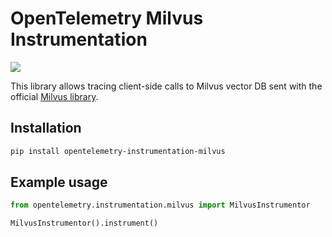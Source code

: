 # OpenTelemetry Milvus Instrumentation

<a href="https://pypi.org/project/opentelemetry-instrumentation-milvus/">
    <img src="https://badge.fury.io/py/opentelemetry-instrumentation-milvus.svg">
</a>

This library allows tracing client-side calls to Milvus vector DB sent with the official [Milvus library](https://github.com/milvus-io/milvus).

## Installation

```bash
pip install opentelemetry-instrumentation-milvus
```

## Example usage

```python
from opentelemetry.instrumentation.milvus import MilvusInstrumentor

MilvusInstrumentor().instrument()
```
